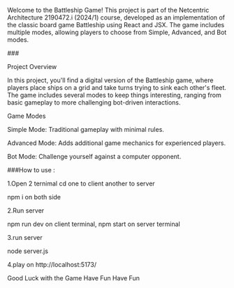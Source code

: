 Welcome to the Battleship Game! This project is part of the Netcentric Architecture 2190472.i (2024/1) course, developed as an implementation of the classic board game Battleship using React and JSX. The game includes multiple modes, allowing players to choose from Simple, Advanced, and Bot modes.


###<p> Project Overview </p>
In this project, you'll find a digital version of the Battleship game, where players place ships on a grid and take turns trying to sink each other's fleet. The game includes several modes to keep things interesting, ranging from basic gameplay to more challenging bot-driven interactions.

<p></p>
<p>Game Modes</p>
<p>Simple Mode: Traditional gameplay with minimal rules.</p>
<p>Advanced Mode: Adds additional game mechanics for experienced players.</p>
<p>Bot Mode: Challenge yourself against a computer opponent.</p>



###How to use :

<p>1.Open 2 ternimal cd one to client another to server</p>
<p> npm i on both side</p>

<p>2.Run server</p>
<p> npm run dev on client terminal, npm start on server terminal </p>

<p>3.run server</p>
<p> node server.js </p>

<p>4.play on http://localhost:5173/</p>

<p>Good Luck with the Game Have Fun Have Fun</p>
 
